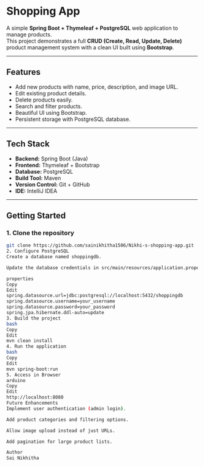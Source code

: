 #  Shopping App

A simple **Spring Boot + Thymeleaf + PostgreSQL** web application to manage products.  
This project demonstrates a full **CRUD (Create, Read, Update, Delete)** product management system with a clean UI built using **Bootstrap**.

---

## **Features**
- Add new products with name, price, description, and image URL.
- Edit existing product details.
- Delete products easily.
- Search and filter products.
- Beautiful UI using Bootstrap.
- Persistent storage with PostgreSQL database.

---

## **Tech Stack**
- **Backend:** Spring Boot (Java)
- **Frontend:** Thymeleaf + Bootstrap
- **Database:** PostgreSQL
- **Build Tool:** Maven
- **Version Control:** Git + GitHub
- **IDE:** IntelliJ IDEA

---

## **Getting Started**

### **1. Clone the repository**
```bash
git clone https://github.com/sainikhitha1506/Nikhi-s-shopping-app.git
2. Configure PostgreSQL
Create a database named shoppingdb.

Update the database credentials in src/main/resources/application.properties:

properties
Copy
Edit
spring.datasource.url=jdbc:postgresql://localhost:5432/shoppingdb
spring.datasource.username=your_username
spring.datasource.password=your_password
spring.jpa.hibernate.ddl-auto=update
3. Build the project
bash
Copy
Edit
mvn clean install
4. Run the application
bash
Copy
Edit
mvn spring-boot:run
5. Access in Browser
arduino
Copy
Edit
http://localhost:8080
Future Enhancements
Implement user authentication (admin login).

Add product categories and filtering options.

Allow image upload instead of just URLs.

Add pagination for large product lists.

Author
Sai Nikhitha
